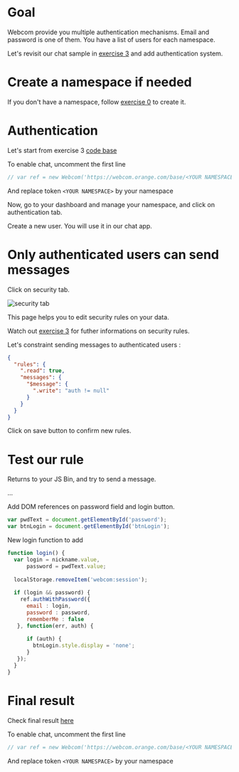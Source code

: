 # Goal

Webcom provide you multiple authentication mechanisms. Email and password is one of them. 
You have a list of users for each namespace.

Let's revisit our chat sample in [exercise 3](https://github.com/webcom-components/tutorials/blob/master/ex3/README.md) and add authentication system.

# Create a namespace if needed

If you don't have a namespace, follow [exercise 0](https://github.com/webcom-components/tutorials/blob/master/ex0/README.md) to create it.

# Authentication

Let's start from exercise 3 [code base](https://jsbin.com/qusibi/edit?js,output)

To enable chat, uncomment the first line 

```javascript
// var ref = new Webcom('https://webcom.orange.com/base/<YOUR NAMESPACE>');
```

And replace token `<YOUR NAMESPACE>` by your namespace

Now, go to your dashboard and manage your namespace, and click on authentication tab.

Create a new user. You will use it in our chat app.

# Only authenticated users can send messages

Click on security tab. 

![security tab](https://raw.githubusercontent.com/webcom-components/tutorials/master/ex3/security.png)

This page helps you to edit security rules on your data. 

Watch out [exercise 3](https://github.com/webcom-components/tutorials/blob/master/ex4/README.md) for futher informations on security rules.

Let's constraint sending messages to authenticated users :

```json
{
  "rules": {
    ".read": true,
    "messages": {
      "$message": {
        ".write": "auth != null"
      }
    }
  }
}
```
Click on save button to confirm new rules.

# Test our rule

Returns to your JS Bin, and try to send a message.

...

Add DOM references on password field and login button.

```javascript
var pwdText = document.getElementById('password');
var btnLogin = document.getElementById('btnLogin');
```

New login function to add

```javascript
function login() {
  var login = nickname.value,
      password = pwdText.value;
  
  localStorage.removeItem('webcom:session');
  
  if (login && password) {
    ref.authWithPassword({
      email : login,
      password : password,
      rememberMe : false
   }, function(err, auth) {
            
      if (auth) {
        btnLogin.style.display = 'none';
      }
   });
  }
}
```

# Final result

Check final result [here](https://jsbin.com/wurizo/edit?js,console,output)

To enable chat, uncomment the first line 

```javascript
// var ref = new Webcom('https://webcom.orange.com/base/<YOUR NAMESPACE>');
```

And replace token `<YOUR NAMESPACE>` by your namespace
